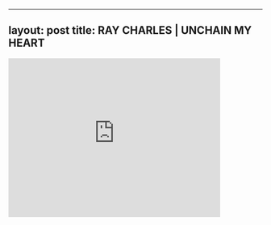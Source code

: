 

---
layout: post
title: RAY CHARLES | UNCHAIN MY HEART
---


<iframe width="420" height="315" src="http://www.youtube.com/embed/la102rFmGrw" frameborder="0" allowfullscreen></iframe>

